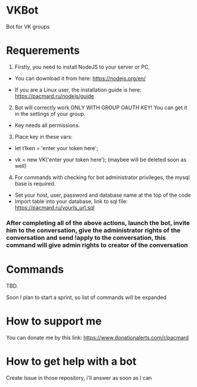 # VKBot
Bot for VK groups
# Requerements
1. Firstly, you need to install NodeJS to your server or PC,

* You can download it from here: https://nodejs.org/en/

* If you are a Linux user, the installation guide is here: https://pacmard.ru/nodejs/guide

2. Bot will correctly work ONLY WITH GROUP OAUTH KEY! You can get it in the settings of your group.
* Key needs all permissions. 

3. Place key in these vars:

* let t1ken = 'enter your token here';

* vk = new VK('enter your token here'); (maybee will be deleted soon as well)

4. For commands with checking for bot administrator privileges, the mysql base is required.
* Set your host, user, password and database name at the top of the code
* Import table into your database, link to sql file: https://pacmard.ru/yourls_url.sql

### After completing all of the above actions, launch the bot, invite him to the conversation, give the administrator rights of the conversation and send !apply to the conversation, this command will give admin rights to creator of the conversation


# Commands

TBD.

Soon I plan to start a sprint, so list of commands will be expanded

# How to support me

You can donate me by this link: https://www.donationalerts.com/r/pacmard

# How to get help with a bot

Create Issue in those repository, i'll answer as soon as I can
